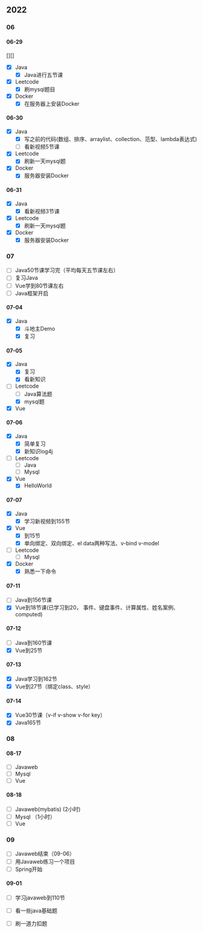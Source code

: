 ## 2022

### 06

#### 06-29

[][]

- [x] Java
  - [x] Java进行五节课
- [x] Leetcode
  - [x] 刷mysql题目
- [x] Docker
  - [x] 在服务器上安装Docker

#### 06-30

- [x] Java
  - [x] 写之前的代码(数组、排序、arraylist、collection、范型、lambda表达式)
  - [ ] 看新视频5节课
- [x] Leetcode
  - [x] 刷新一天mysql题
- [x] Docker
  - [x] 服务器安装Docker

#### 06-31

- [x] Java
  - [x] 看新视频3节课
- [x] Leetcode
  - [x] 刷新一天mysql题
- [x] Docker
  - [x] 服务器安装Docker

### 07

- [ ] Java50节课学习完（平均每天五节课左右）
- [ ] 复习Java
- [ ] Vue学到80节课左右
- [ ] Java框架开启

#### 07-04

- [x] Java
  - [x] 斗地主Demo
  - [x] 复习

#### 07-05

- [x] Java
  - [x] 复习
  - [x] 看新知识
- [ ] Leetcode
  - [ ] Java算法题
  - [x] mysql题
- [x] Vue

#### 07-06

- [x] Java
  - [x] 简单复习
  - [x] 新知识log4j
- [ ] Leetcode
  - [ ] Java
  - [ ] Mysql
- [x] Vue
  - [x] HelloWorld

#### 07-07

- [x] Java
  - [x] 学习新视频到155节
- [x] Vue
  - [x] 到15节
  - [x] 单向绑定、双向绑定、el data两种写法、v-bind v-model
- [ ] Leetcode
  - [ ] Mysql
- [x] Docker
  - [x] 熟悉一下命令

#### 07-11

- [ ] Java到156节课
- [x] Vue到18节课(已学习到20， 事件、键盘事件、计算属性、姓名案例、computed)

#### 07-12

- [ ] Java到160节课
- [x] Vue到25节

#### 07-13

- [x] Java学习到162节
- [x] Vue到27节（绑定class、style）

#### 07-14

- [x] Vue30节课（v-if v-show v-for key）
- [x] Java165节

### 08

#### 08-17

- [ ] Javaweb
- [ ] Mysql
- [ ] Vue

#### 08-18

- [ ] Javaweb(mybatis) (2小时)
- [ ] Mysql （1小时）
- [ ] Vue

### 09

- [ ] Javaweb结束（09-06）
- [ ] 用Javaweb练习一个项目
- [ ] Spring开始

#### 09-01

- [ ] 学习javaweb到110节
- [ ] 看一些java基础题
- [ ] 刷一道力扣题

